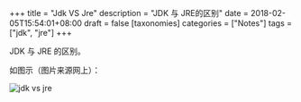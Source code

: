 +++
title = "Jdk VS Jre"
description = "JDK 与 JRE的区别"
date = 2018-02-05T15:54:01+08:00
draft = false
[taxonomies]
categories =  ["Notes"]
tags = ["jdk", "jre"]
+++

JDK 与 JRE 的区别。

<!--more-->

如图示（图片来源网上）：

![jdk vs jre](/posts/2018-02-05-jdk-vs-jre.dir/jdk_jre.png)
